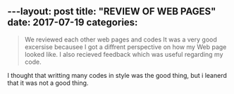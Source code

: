 ﻿
---layout: post
title:  "REVIEW OF WEB PAGES"
date:   2017-07-19
categories: 
---

>We reviewed each other web pages and codes
>It was a very good excersise becausee I got a diffrent perspective on how my Web page looked like.
>I also recieved feedback which was useful regarding my code.

I thought that writting many codes in style  was the good thing, but i leanerd that it was not a good thing.

